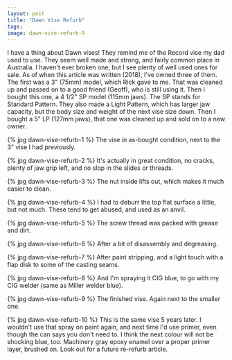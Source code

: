 ```yaml
---
layout: post
title: "Dawn Vise Refurb"
tags:
image: dawn-vise-refurb-9
---
```

I have a thing about Dawn vises! They remind me of the Record vise my dad used to use. They seem well made and strong, and fairly common place in Australia. I haven't ever broken one, but I see plenty of well used ones for sale. As of when this article was written (2018), I've owned three of them. The first was a 3" (75mm) model, which Rick gave to me. That was cleaned up and passed on to a good friend (Geoff), who is still using it. Then I bought this one, a 4 1/2" SP model (115mm jaws). The SP stands for Standard Pattern. They also made a Light Pattern, which has larger jaw capacity, but the body size and weight of the next vise size down. Then I bought a 5" LP (127mm jaws), that one was cleaned up and sold on to a new owner.

{% jpg dawn-vise-refurb-1 %} The vise in as-bought condition, next to the 3" vise I had previously.

{% jpg dawn-vise-refurb-2 %} It's actually in great condition, no cracks, plenty of jaw grip left, and no slop in the slides or threads.

{% jpg dawn-vise-refurb-3 %} The nut inside lifts out, which makes it much easier to clean.

{% jpg dawn-vise-refurb-4 %} I had to deburr the top flat surface a little, but not much. These tend to get abused, and used as an anvil.

{% jpg dawn-vise-refurb-5 %} The screw thread was packed with grease and dirt.

{% jpg dawn-vise-refurb-6 %} After a bit of disassembly and degreasing.

{% jpg dawn-vise-refurb-7 %} After paint stripping, and a light touch with a flap disk to some of the casting seams.

{% jpg dawn-vise-refurb-8 %} And I'm spraying it CIG blue, to go with my CIG welder (same as Miller welder blue).

{% jpg dawn-vise-refurb-9 %} The finished vise. Again next to the smaller one.

{% jpg dawn-vise-refurb-10 %} This is the same vise 5 years later. I wouldn't use that spray on paint again, and next time I'd use primer, even though the can says you don't need to. I think the next colour will not be shocking blue, too. Machinery gray epoxy enamel over a proper primer layer, brushed on. Look out for a future re-refurb article.

